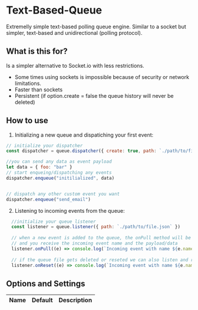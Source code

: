 # Text-Based-Queue

Extremelly simple text-based polling queue engine. Similar to a socket but simpler, text-based and unidirectional (polling protocol).

## What is this for?

Is a simpler alternative to Socket.io with less restrictions.
- Some times using sockets is impossible because of security or network limitations.
- Faster than sockets
- Persistent (if option.create = false the queue history will never be deleted)

## How to use

1. Initializing a new queue and dispatiching your first event:

```js
// initialize your dispatcher
const dispatcher = queue.dispatcher({ create: true, path: `./path/to/file.json` })

//you can send any data as event payload
let data = { foo: "bar" }
// start enqueing/dispatching any events
dispatcher.enqueue("initilialized", data)


// dispatch any other custom event you want
dispatcher.enqueue("send_email")
```


2. Listening to incoming events from the queue:

```js
  //initialize your queue listener
  const listener = queue.listener({ path: `./path/to/file.json` })
  
  // when a new event is added to the queue, the onPull method will be triggered 
  // and you receive the incoming event name and the payload/data
  listener.onPull((e) => console.log(`Incoming event with name ${e.name}`, e.data))
  
  // if the queue file gets deleted or reseted we can also listen and receive any queued events
  listener.onReset((e) => console.log(`Incoming event with name ${e.name}`, e.data))
```

## Options and Settings

| Name  | Default | Description     |
| ----  | ------  | --------------  |


